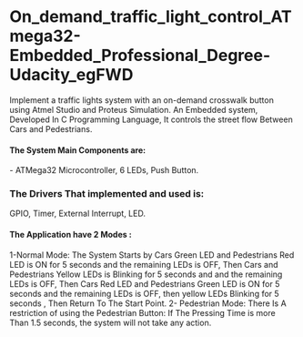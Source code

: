 # On_demand_traffic_light_control_ATmega32-Embedded_Professional_Degree-Udacity_egFWD
Implement a traffic lights system with an on-demand crosswalk button using Atmel Studio and Proteus Simulation.
An Embedded system, Developed In C Programming Language, It controls the street flow Between Cars and Pedestrians. 
<h4 align="left">The System Main Components are:</h4>
- ATMega32 Microcontroller, 6 LEDs, Push Button. 
<h3 align="left">The Drivers That implemented and used is:</h3> 
GPIO, Timer, External Interrupt, LED.
<h4 align="left">The Application have 2 Modes :</h4>
1-Normal Mode:
The System Starts by Cars Green LED and Pedestrians Red LED is ON for 5 seconds and the remaining LEDs is OFF, Then Cars and Pedestrians Yellow LEDs is Blinking for 5 seconds and and the remaining LEDs is OFF, Then Cars Red LED and Pedestrians Green LED is ON for 5 seconds and the remaining LEDs is OFF, then yellow LEDs Blinking for 5 seconds , Then Return To The Start Point.
2- Pedestrian Mode:
There Is A restriction of using the Pedestrian Button: If The Pressing Time is more Than 1.5 seconds, the system will not take any action.
<When a Pedestrian Push The Button, The System will take Action in the following cases and change the program flow:
- If Cars Green LED is ON, Then the System will immediately change the current active LEDs to the case of Yellow LEDs Blinking For 5 seconds, Then Turn ON the Cars Red LED and the Pedestrian Green LED.
- If The current active LEDs is yellow and The next Active LED is the Cars Green LED, Then the system change the flow to the case of Yellow LEDs Blinking For 5 seconds, Then Turn ON the Cars Red LED and the Pedestrian Green LED.
else the system will not take actions.
